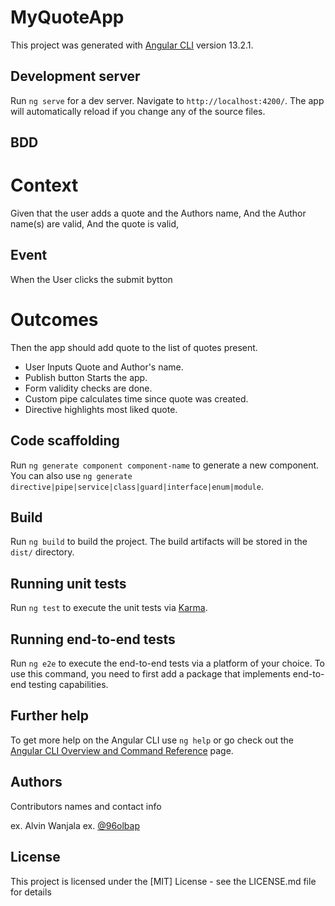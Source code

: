 # MyQuoteApp

This project was generated with [Angular CLI](https://github.com/angular/angular-cli) version 13.2.1.

## Development server

Run `ng serve` for a dev server. Navigate to `http://localhost:4200/`. The app will automatically reload if you change any of the source files.

## BDD

# Context
Given that the user adds a quote and the Authors name,
And the Author name(s) are valid,
And the quote is valid,

## Event
When the User clicks the submit bytton

# Outcomes
Then the app should add quote to the list of quotes present.
- User Inputs Quote and Author's name.
- Publish button Starts the app.
- Form validity checks are done.
- Custom pipe calculates time since quote was created.
- Directive highlights most liked quote.


## Code scaffolding

Run `ng generate component component-name` to generate a new component. You can also use `ng generate directive|pipe|service|class|guard|interface|enum|module`.

## Build

Run `ng build` to build the project. The build artifacts will be stored in the `dist/` directory.

## Running unit tests

Run `ng test` to execute the unit tests via [Karma](https://karma-runner.github.io).

## Running end-to-end tests

Run `ng e2e` to execute the end-to-end tests via a platform of your choice. To use this command, you need to first add a package that implements end-to-end testing capabilities.

## Further help

To get more help on the Angular CLI use `ng help` or go check out the [Angular CLI Overview and Command Reference](https://angular.io/cli) page.

## Authors

Contributors names and contact info

ex. Alvin Wanjala 
ex. [@96olbap](https://github.com/96olbap/MyQuote-app)


## License

This project is licensed under the [MIT] License - see the LICENSE.md file for details
